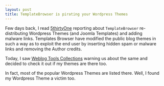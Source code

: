 ```yaml
---
layout: post
title: TemplateBrowser is pirating your Wordpress Themes
---
```


Few days back, I read <a href="http://5thirtyone.com/archives/837">5thirtyOne</a> reporting about `TemplateBrowser` re-distributing Wordpress Themes (and Joomla Templates) and adding malware links. Templates Browser have modified the public blog themes in such a way as to exploit the end user by inserting hidden spam or malware links and removing the Author credits.

Today, I saw <a href="http://weblogtoolscollection.com/archives/2007/08/04/warning-templatebrowser-dot-com/">Weblog Tools Collections</a> warning us about the same and decided to check it out if my themes are there too.

In fact, most of the popular Wordpress Themes are listed there. Well, I found my Wordpress Theme a victim too.